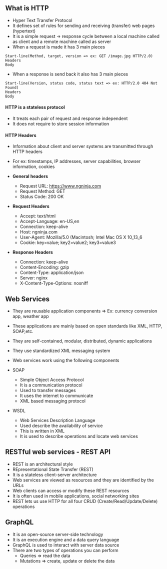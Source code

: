 ## What is HTTP

- Hyper Text Transfer Protocol
- It defines set of rules for sending and receiving (transfer) web pages (hypertext)
- It is a simple request -> response cycle between a local machine called as client and a
  remote machine called as server
- When a request is made it has 3 main pieces

```
Start-line(Method, target, version => ex: GET /image.jpg HTTP/2.0)
Headers
Body
```

- When a response is send back it also has 3 main pieces

```
Start-line(Version, status code, status text => ex: HTTP/2.0 404 Not Found)
Headers
Body
```

#### HTTP is a stateless protocol

- It treats each pair of request and response independent
- It does not require to store session information

#### HTTP Headers

- Information about client and server systems are transmitted through HTTP headers
- For ex: timestamps, IP addresses, server capabilities, browser information, cookies

- **General headers**
  - Request URL: https://www.ngninja.com
  - Request Method: GET
  - Status Code: 200 OK
- **Request Headers**
  - Accept: text/html
  - Accept-Language: en-US,en
  - Connection: keep-alive
  - Host: ngninja.com
  - User-Agent: Mozilla/5.0 (Macintosh; Intel Mac OS X 10_13_6
  - Cookie: key=value; key2=value2; key3=value3
- **Response Headers**
  - Connection: keep-alive
  - Content-Encoding: gzip
  - Content-Type: application/json
  - Server: nginx
  - X-Content-Type-Options: nosniff

## Web Services

- They are reusable application components => Ex: currency conversion app, weather app
- These applications are mainly based on open standards like XML, HTTP, SOAP,etc.
- They are self-contained, modular, distributed, dynamic applications
- They use standardized XML messaging system

- Web services work using the following components
- SOAP
  - Simple Object Access Protocol
  - It is a communication protocol
  - Used to transfer messages
  - It uses the internet to communicate
  - XML based messaging protocol
- WSDL
  - Web Services Description Language
  - Used describe the availability of service
  - This is written in XML
  - It is used to describe operations and locate web services

## RESTful web services - REST API

- REST is an architectural style
- REpresentational State Transfer (REST)
- It is a stateless client-server architecture
- Web services are viewed as resources and they are identified by the URLs
- Web clients can access or modify these REST resources
- It is often used in mobile applications, social networking sites
- REST lets us use HTTP for all four CRUD (Create/Read/Update/Delete) operations

## GraphQL

- It is an open-source server-side technology
- It is an execution engine and a data query language
- GraphQL is used to interact with server data source
- There are two types of operations you can perform
  - Queries => read the data
  - Mutations => create, update or delete the data
